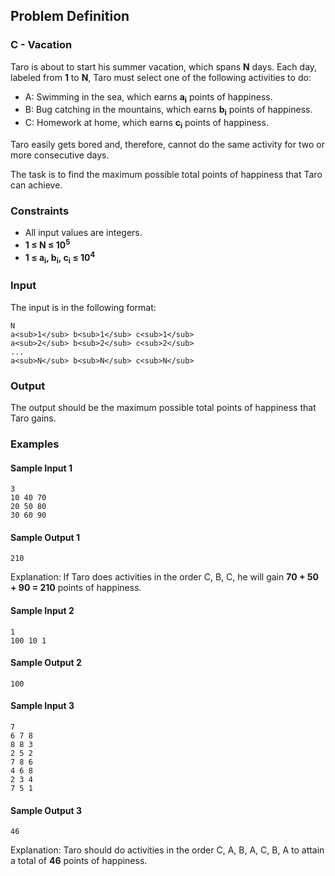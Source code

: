 ## Problem Definition

### C - Vacation

Taro is about to start his summer vacation, which spans **N** days. Each day, labeled from **1** to **N**, Taro must select one of the following activities to do:

- A: Swimming in the sea, which earns **a<sub>i</sub>** points of happiness.
- B: Bug catching in the mountains, which earns **b<sub>i</sub>** points of happiness.
- C: Homework at home, which earns **c<sub>i</sub>** points of happiness.

Taro easily gets bored and, therefore, cannot do the same activity for two or more consecutive days.

The task is to find the maximum possible total points of happiness that Taro can achieve.

### Constraints

- All input values are integers.
- **1 ≤ N ≤ 10<sup>5</sup>**
- **1 ≤ a<sub>i</sub>, b<sub>i</sub>, c<sub>i</sub> ≤ 10<sup>4</sup>**

### Input

The input is in the following format:
```
N
a<sub>1</sub> b<sub>1</sub> c<sub>1</sub>
a<sub>2</sub> b<sub>2</sub> c<sub>2</sub>
...
a<sub>N</sub> b<sub>N</sub> c<sub>N</sub>
```

### Output

The output should be the maximum possible total points of happiness that Taro gains.

### Examples

#### Sample Input 1
```
3
10 40 70
20 50 80
30 60 90
```

#### Sample Output 1
```
210
```

Explanation:
If Taro does activities in the order C, B, C, he will gain **70 + 50 + 90 = 210** points of happiness.

#### Sample Input 2
```
1
100 10 1
```

#### Sample Output 2
```
100
```

#### Sample Input 3
```
7
6 7 8
8 8 3
2 5 2
7 8 6
4 6 8
2 3 4
7 5 1
```

#### Sample Output 3
```
46
```

Explanation:
Taro should do activities in the order C, A, B, A, C, B, A to attain a total of **46** points of happiness.